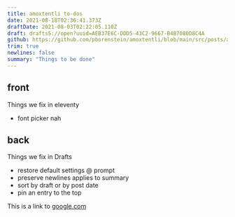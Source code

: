 ```yaml
---
title: amoxtentli to-dos
date: 2021-08-18T02:36:41.373Z
draftDate: 2021-08-03T02:22:05.110Z
draft: drafts5://open?uuid=AEB37E6C-DDD5-43C2-9667-B4B7080D8C4A
github: https://github.com/pborenstein/amoxtentli/blob/main/src/posts/aeb37e6c-ddd5-43c2-9667-b4b7080d8c4a.md
trim: true
newlines: false
summary: "Things to be done"
---
```



## front

Things we fix in eleventy

- font picker nah

## back

Things we fix in Drafts

- restore default settings @ prompt
- preserve newlines applies to summary
- sort by draft or by post date
- pin an entry to the top

This is a link to [google.com](https://google.com)
